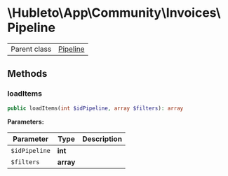 
# \Hubleto\App\Community\Invoices\Pipeline
<table class='table-default dense'>
<tr><td>Parent class</td><td><a href="../Pipeline/Pipeline">Pipeline</a></td></tr></table>


## Methods

### loadItems

```php
public loadItems(int $idPipeline, array $filters): array
```

**Parameters:**

| Parameter     | Type      | Description |
|---------------|-----------|-------------|
| `$idPipeline` | **int**   |             |
| `$filters`    | **array** |             |

